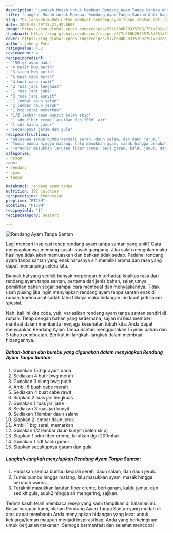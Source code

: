```yaml
---
description: "Langkah Mudah untuk Membuat Rendang Ayam Tanpa Santan Anti Gagal"
title: "Langkah Mudah untuk Membuat Rendang Ayam Tanpa Santan Anti Gagal"
slug: 797-langkah-mudah-untuk-membuat-rendang-ayam-tanpa-santan-anti-gagal
date: 2020-08-29T15:21:49.060Z
image: https://img-global.cpcdn.com/recipes/577c600b203357b0/751x532cq70/rendang-ayam-tanpa-santan-foto-resep-utama.jpg
thumbnail: https://img-global.cpcdn.com/recipes/577c600b203357b0/751x532cq70/rendang-ayam-tanpa-santan-foto-resep-utama.jpg
cover: https://img-global.cpcdn.com/recipes/577c600b203357b0/751x532cq70/rendang-ayam-tanpa-santan-foto-resep-utama.jpg
author: Johnny Pena
ratingvalue: 4.2
reviewcount: 4
recipeingredient:
- "150 gr ayam dada"
- "4 butir bwg merah"
- "3 siung bwg putih"
- "6 buah cabe merah"
- "4 buat cabe rawit"
- "2 ruas jari lengkuas"
- "1 ruas jari jahe"
- "3 ruas jari kunyit"
- "1 lembar daun salam"
- "2 lembar daun jeruk"
- "1 btg serai memarkan"
- "1/2 lembar daun kunyit boleh skip"
- "1 sdm fiber creme larutkan dgn 200ml air"
- "1 sdt kaldu jamur"
- "secukupnya garam dan gula"
recipeinstructions:
- "Haluskan semua bumbu kecuali sereh, daun salam, dan daun jeruk."
- "Tumis bumbu hingga matang, lalu masukkan ayam, masak hingga berubah warna."
- "Terakhir masukkan larutan fiber creme, beri garam, kaldu jamur, dan sedikit gula, aduk2 hingga air mengering, sajikan."
categories:
- Resep
tags:
- rendang
- ayam
- tanpa

katakunci: rendang ayam tanpa 
nutrition: 192 calories
recipecuisine: Indonesian
preptime: "PT25M"
cooktime: "PT30M"
recipeyield: "1"
recipecategory: Dessert

---
```



![Rendang Ayam Tanpa Santan](https://img-global.cpcdn.com/recipes/577c600b203357b0/751x532cq70/rendang-ayam-tanpa-santan-foto-resep-utama.jpg)

Lagi mencari inspirasi resep rendang ayam tanpa santan yang unik? Cara menyiapkannya memang susah-susah gampang. Jika salah mengolah maka hasilnya tidak akan memuaskan dan bahkan tidak sedap. Padahal rendang ayam tanpa santan yang enak harusnya sih memiliki aroma dan rasa yang dapat memancing selera kita.

Banyak hal yang sedikit banyak berpengaruh terhadap kualitas rasa dari rendang ayam tanpa santan, pertama dari jenis bahan, selanjutnya pemilihan bahan segar, sampai cara membuat dan menyajikannya. Tidak usah pusing jika ingin menyiapkan rendang ayam tanpa santan enak di rumah, karena asal sudah tahu triknya maka hidangan ini dapat jadi sajian spesial.




Nah, kali ini kita coba, yuk, variasikan rendang ayam tanpa santan sendiri di rumah. Tetap dengan bahan yang sederhana, sajian ini bisa memberi manfaat dalam membantu menjaga kesehatan tubuh kita. Anda dapat menyiapkan Rendang Ayam Tanpa Santan menggunakan 15 jenis bahan dan 3 tahap pembuatan. Berikut ini langkah-langkah dalam membuat hidangannya.

<!--inarticleads1-->

##### Bahan-bahan dan bumbu yang digunakan dalam menyiapkan Rendang Ayam Tanpa Santan:

1. Gunakan 150 gr ayam dada
1. Sediakan 4 butir bwg merah
1. Gunakan 3 siung bwg putih
1. Ambil 6 buah cabe merah
1. Sediakan 4 buat cabe rawit
1. Siapkan 2 ruas jari lengkuas
1. Gunakan 1 ruas jari jahe
1. Sediakan 3 ruas jari kunyit
1. Sediakan 1 lembar daun salam
1. Siapkan 2 lembar daun jeruk
1. Ambil 1 btg serai, memarkan
1. Gunakan 1/2 lembar daun kunyit (boleh skip)
1. Siapkan 1 sdm fiber creme, larutkan dgn 200ml air
1. Gunakan 1 sdt kaldu jamur
1. Siapkan secukupnya garam dan gula




<!--inarticleads2-->

##### Langkah-langkah menyiapkan Rendang Ayam Tanpa Santan:

1. Haluskan semua bumbu kecuali sereh, daun salam, dan daun jeruk.
1. Tumis bumbu hingga matang, lalu masukkan ayam, masak hingga berubah warna.
1. Terakhir masukkan larutan fiber creme, beri garam, kaldu jamur, dan sedikit gula, aduk2 hingga air mengering, sajikan.




Terima kasih telah membaca resep yang kami tampilkan di halaman ini. Besar harapan kami, olahan Rendang Ayam Tanpa Santan yang mudah di atas dapat membantu Anda menyiapkan hidangan yang lezat untuk keluarga/teman maupun menjadi inspirasi bagi Anda yang berkeinginan untuk berjualan makanan. Semoga bermanfaat dan selamat mencoba!

